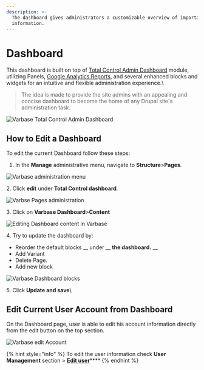 ```yaml
---
description: >-
  The dashboard gives administrators a customizable overview of important site
  information.
---
```


# Dashboard

This dashboard is built on top of [Total Control Admin Dashboard](https://www.drupal.org/project/total\_control) module, utilizing Panels, [Google Analytics Reports](https://www.drupal.org/project/google\_analytics\_reports), and several enhanced blocks and widgets for an intuitive and flexible administration experience.\


> The idea is made to provide the site admins with an appealing and concise dashboard to become the home of any Drupal site's administration task.

![Varbase Total Control Admin Dashboard](../../.gitbook/assets/varbase-total-control-admin-dashboard-imac\_0.png)

## How to Edit a Dashboard

To edit the current Dashboard follow these steps:

1. In the **Manage** administrative menu, navigate to **Structure**_>_**Pages**_._

![Varbase administration menu](../../.gitbook/assets/Dashboard\_test\_qa\_varbase\_8\_8\_x\_development\_13\_07\_2020.png)

2\. Click **edit** under **Total Control dashboard**_._

![Varbse Pages administration](<../../.gitbook/assets/Pages\_test\_qa\_varbase\_8\_8\_x\_development\_13\_07\_2020 (1).png>)

3\. Click on **Varbase Dashboard**_>_**Content**

![ Editing Dashboard content in Varbase](../../.gitbook/assets/Content\_test\_qa\_varbase\_8\_8\_x\_development\_13\_07\_2020.png)

4\. Try to update the dashboard by:

* Reorder the default blocks __ under __ **the dashboard.** __&#x20;
* Add Variant&#x20;
* Delete Page.
* Add new block

![Varbase Dashboard blocks](<../../.gitbook/assets/Content\_test\_qa\_varbase\_8\_8\_x\_development\_13\_07\_2020 (1).png>)

5\. Click **Update and save**\


## Edit Current User Account from Dashboard

On the Dashboard page, user is able to edit his account information directly from the edit button on the top section.&#x20;

![Varbase edit Account](<../../.gitbook/assets/Dashboard\_test\_qa\_varbase\_8\_8\_x\_development\_13\_07\_2020 (1).png>)

{% hint style="info" %}
To edit the user information check **User Management** section > [**Edit user**](../user-management/edit-user.md)****
{% endhint %}
